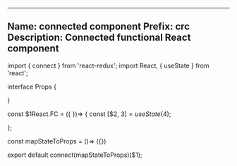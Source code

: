 -----------------------------------------
Name: connected component
Prefix: crc
Description: Connected functional React component
-----------------------------------------
import { connect } from 'react-redux';
import React, { useState } from 'react';

interface Props  {

}

const $1React.FC<Props> = ({ })=> {
  const [$2, $3] = useState($4);

};


const mapStateToProps = ()=> ({})

export default connect(mapStateToProps)($1);
